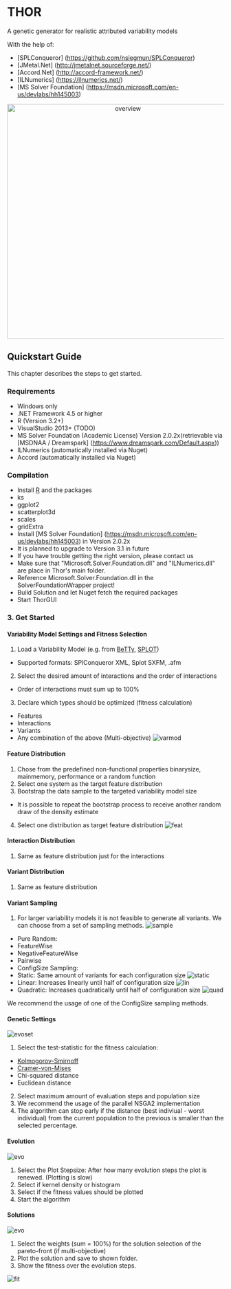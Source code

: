 
# THOR</h1>
A genetic generator for realistic attributed variability models

With the help of:
* [SPLConqueror] (https://github.com/nsiegmun/SPLConqueror)
* [JMetal.Net] (http://jmetalnet.sourceforge.net/)
* [Accord.Net] (http://accord-framework.net/)
* [ILNumerics] (https://ilnumerics.net/)
* [MS Solver Foundation] (https://msdn.microsoft.com/en-us/devlabs/hh145003)

<p align="center">
<img alt="overview" src="https://github.com/leutheus/TeenageMutantFeatureModels/blob/master/docs/overview.png" width="546">
</p>


## Quickstart Guide

This chapter describes the steps to get started.  

### Requirements
* Windows only
* .NET Framework 4.5 or higher
* R (Version 3.2+)
* VisualStudio 2013+ (TODO)
* MS Solver Foundation (Academic License) Version 2.0.2x(retrievable via [MSDNAA / Dreamspark] (https://www.dreamspark.com/Default.aspx))
* ILNumerics (automatically installed via Nuget)
* Accord (automatically installed via Nuget)

### Compilation

* Install [R](https://www.r-project.org/) and the packages
 * ks
 * ggplot2
 * scatterplot3d
 * scales
 * gridExtra
* Install [MS Solver Foundation] (https://msdn.microsoft.com/en-us/devlabs/hh145003) in Version 2.0.2x 
 * It is planned to upgrade to Version 3.1 in future
 * If you have trouble getting the right version, please contact us
* Make sure that "Microsoft.Solver.Foundation.dll" and "ILNumerics.dll" are place in Thor's main folder.
* Reference Microsoft.Solver.Foundation.dll in the SolverFoundationWrapper project!
* Build Solution and let Nuget fetch the required packages
* Start ThorGUI

### 3. Get Started
#### Variability Model Settings and Fitness Selection
1. Load a Variability Model  (e.g. from [BeTTy](http://www.isa.us.es/betty/betty-online), [SPLOT](http://www.splot-research.org/))
 * Supported formats: SPlConqueror XML, Splot SXFM, .afm
2. Select the desired amount of interactions and the order of interactions
 * Order of interactions must sum up to 100%
3. Declare which types should be optimized (fitness calculation)
 * Features
 * Interactions
 * Variants
 * Any combination of the above (Multi-objective)
![varmod](https://github.com/leutheus/TeenageMutantFeatureModels/blob/master/docs/varmod.png)

#### Feature Distribution
1. Chose from the predefined non-functional properties binarysize, mainmemory, performance or a random function
2. Select one system as the target feature distribution
3. Bootstrap the data sample to the targeted variability model size
 * It is possible to repeat the bootstrap process to receive another random draw of the density estimate
4. Select one distribution as target feature distribution
![feat](https://github.com/leutheus/TeenageMutantFeatureModels/blob/master/docs/feat.png)

#### Interaction Distribution
1. Same as feature distribution just for the interactions

#### Variant Distribution
1. Same as feature distribution

#### Variant Sampling
1. For larger variability models it is not feasible to generate all variants. We can choose from a set of sampling methods.
![sample](https://github.com/leutheus/TeenageMutantFeatureModels/blob/master/docs/sampling.png)
 * Pure Random:
 * FeatureWise
 * NegativeFeatureWise
 * Pairwise
 * ConfigSize Sampling:
  * Static: Same amount of variants for each configuration size
  	![static](https://github.com/leutheus/TeenageMutantFeatureModels/blob/master/docs/static.png)
  * Linear: Increases linearly until half of configuration size
    ![lin](https://github.com/leutheus/TeenageMutantFeatureModels/blob/master/docs/linear.png)
  * Quadratic: Increases quadratically until half of configuration size
  	![quad](https://github.com/leutheus/TeenageMutantFeatureModels/blob/master/docs/quad.png)

We recommend the usage of one of the ConfigSize sampling methods. 

#### Genetic Settings
![evoset](https://github.com/leutheus/TeenageMutantFeatureModels/blob/master/docs/evoset.png)
1. Select the test-statistic for the fitness calculation:
* [Kolmogorov-Smirnoff](https://en.wikipedia.org/wiki/Kolmogorov%E2%80%93Smirnov_test)
* [Cramer-von-Mises](https://en.wikipedia.org/wiki/Cram%C3%A9r%E2%80%93von_Mises_criterion)
* Chi-squared distance
* Euclidean distance

2. Select maximum amount of evaluation steps and population size
3. We recommend the usage of the parallel NSGA2 implementation
4. The algorithm can stop early if the distance (best indiviual - worst individual) from the current population to the previous is smaller than the selected percentage.

#### Evolution
![evo](https://github.com/leutheus/TeenageMutantFeatureModels/blob/master/docs/evo.png)

1. Select the Plot Stepsize: After how many evolution steps the plot is renewed. (Plotting is slow)
2. Select if kernel density or histogram
3. Select if the fitness values should be plotted
4. Start the algorithm

#### Solutions
![evo](https://github.com/leutheus/TeenageMutantFeatureModels/blob/master/docs/solution.png)

1. Select the weights (sum = 100%) for the solution selection of the pareto-front  (if multi-objective)
2. Plot the solution and save to shown folder. 
3. Show the fitness over the evolution steps. 

![fit](https://github.com/leutheus/TeenageMutantFeatureModels/blob/master/docs/fit.png)
